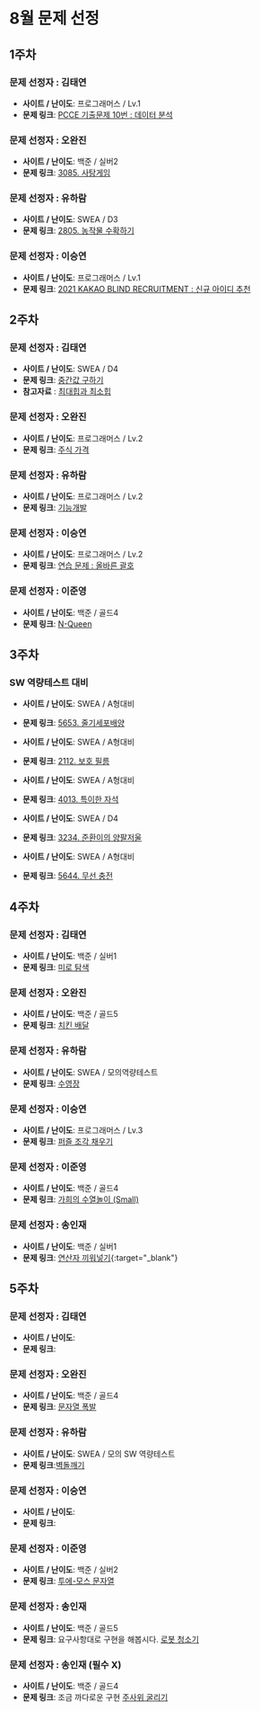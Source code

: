 # 8월 문제 선정

## 1주차

### 문제 선정자 : 김태연
- **사이트 / 난이도**: 프로그래머스 / Lv.1
- **문제 링크**: [PCCE 기출문제 10번 : 데이터 분석](https://school.programmers.co.kr/learn/courses/30/lessons/250121)

### 문제 선정자 : 오완진
- **사이트 / 난이도**: 백준 / 실버2
- **문제 링크**: [3085. 사탕게임](https://www.acmicpc.net/problem/3085)

### 문제 선정자 : 유하람
- **사이트 / 난이도**: SWEA / D3
- **문제 링크**: [2805. 농작물 수확하기](https://swexpertacademy.com/main/code/problem/problemDetail.do?contestProbId=AV7GLXqKAWYDFAXB)

### 문제 선정자 : 이승연
- **사이트 / 난이도**: 프로그래머스 / Lv.1
- **문제 링크**: [2021 KAKAO BLIND RECRUITMENT : 신규 아이디 추천](https://school.programmers.co.kr/learn/courses/30/lessons/72410)


## 2주차

### 문제 선정자 : 김태연
- **사이트 / 난이도**: SWEA / D4
- **문제 링크**: [중간값 구하기](https://swexpertacademy.com/main/talk/solvingClub/problemView.do?solveclubId=AZD8drgaymMDFAVs&contestProbId=AV-fO0s6ARoDFAXT&probBoxId=AZD8drgaymQDFAVs&type=PROBLEM&problemBoxTitle=Array+01&problemBoxCnt=4)
- **참고자료** : [최대힙과 최소힙](https://innovation123.tistory.com/111)

### 문제 선정자 : 오완진
- **사이트 / 난이도**: 프로그래머스 / Lv.2
- **문제 링크**: [주식 가격](https://school.programmers.co.kr/learn/courses/30/lessons/42584)

### 문제 선정자 : 유하람
- **사이트 / 난이도**: 프로그래머스 / Lv.2
- **문제 링크**: [기능개발](https://school.programmers.co.kr/learn/courses/30/lessons/42586)

### 문제 선정자 : 이승연
- **사이트 / 난이도**: 프로그래머스 / Lv.2
- **문제 링크**: [연습 문제 : 올바른 괄호](https://school.programmers.co.kr/learn/courses/30/lessons/12909)

### 문제 선정자 : 이준영
- **사이트 / 난이도**: 백준 / 골드4
- **문제 링크**: [N-Queen](https://www.acmicpc.net/problem/9663)


## 3주차

### SW 역량테스트 대비
- **사이트 / 난이도**: SWEA / A형대비
- **문제 링크**: [5653. 줄기세포배양](https://swexpertacademy.com/main/code/problem/problemDetail.do?contestProbId=AWXRJ8EKe48DFAUo)

- **사이트 / 난이도**: SWEA / A형대비
- **문제 링크**: [2112. 보호 필름](https://swexpertacademy.com/main/code/problem/problemDetail.do?contestProbId=AV5V1SYKAaUDFAWu)

- **사이트 / 난이도**: SWEA / A형대비
- **문제 링크**: [4013. 특이한 자석](https://swexpertacademy.com/main/code/problem/problemDetail.do?contestProbId=AWIeV9sKkcoDFAVH)

- **사이트 / 난이도**: SWEA / D4
- **문제 링크**: [3234. 준환이의 양팔저울](https://swexpertacademy.com/main/code/problem/problemDetail.do?contestProbId=AWAe7XSKfUUDFAUw)

- **사이트 / 난이도**: SWEA / A형대비
- **문제 링크**: [5644. 무선 충전](https://swexpertacademy.com/main/code/problem/problemDetail.do?contestProbId=AWXRDL1aeugDFAUo)

## 4주차

### 문제 선정자 : 김태연
- **사이트 / 난이도**: 백준 / 실버1
- **문제 링크**: [미로 탐색](https://www.acmicpc.net/problem/2178)

### 문제 선정자 : 오완진
- **사이트 / 난이도**: 백준 / 골드5
- **문제 링크**: [치킨 배달](https://www.acmicpc.net/problem/15686)

### 문제 선정자 : 유하람
- **사이트 / 난이도**: SWEA / 모의역량테스트
- **문제 링크**: [수영장](https://swexpertacademy.com/main/code/problem/problemDetail.do?contestProbId=AV5PpFQaAQMDFAUq&categoryId=AV5PpFQaAQMDFAUq&categoryType=CODE&problemTitle=%EB%AA%A8%EC%9D%98&orderBy=PASS_RATE&selectCodeLang=JAVA&select-1=&pageSize=10&pageIndex=1)

### 문제 선정자 : 이승연
- **사이트 / 난이도**: 프로그래머스 / Lv.3
- **문제 링크**: [퍼즐 조각 채우기](https://school.programmers.co.kr/learn/courses/30/lessons/84021)

### 문제 선정자 : 이준영
- **사이트 / 난이도**: 백준 / 골드4
- **문제 링크**: [가희의 수열놀이 (Small)](이준영/백준/Gold/17162. 가희의 수열놀이 （Small）)

### 문제 선정자 : 송인재
- **사이트 / 난이도**: 백준 / 실버1
- **문제 링크**: [연산자 끼워넣기](https://www.acmicpc.net/problem/14888){:target="_blank"}

## 5주차

### 문제 선정자 : 김태연
- **사이트 / 난이도**:
- **문제 링크**:

### 문제 선정자 : 오완진
- **사이트 / 난이도**: 백준 / 골드4
- **문제 링크**: [문자열 폭발](https://www.acmicpc.net/problem/9935)

### 문제 선정자 : 유하람
- **사이트 / 난이도**: SWEA / 모의 SW 역량테스트
- **문제 링크**:[벽돌깨기](https://swexpertacademy.com/main/code/problem/problemDetail.do?contestProbId=AWXRQm6qfL0DFAUo&categoryId=AWXRQm6qfL0DFAUo&categoryType=CODE&problemTitle=%EB%AA%A8%EC%9D%98+sw&orderBy=RECOMMEND_COUNT&selectCodeLang=JAVA&select-1=&pageSize=10&pageIndex=2)

### 문제 선정자 : 이승연
- **사이트 / 난이도**:
- **문제 링크**:

### 문제 선정자 : 이준영
- **사이트 / 난이도**: 백준 / 실버2
- **문제 링크**: [투에-모스 문자열](https://www.acmicpc.net/problem/18222)

### 문제 선정자 : 송인재
- **사이트 / 난이도**: 백준 / 골드5
- **문제 링크**: 요구사항대로 구현을 해봅시다. [로봇 청소기](https://www.acmicpc.net/problem/14503)

### 문제 선정자 : 송인재 (필수 X)
- **사이트 / 난이도**: 백준 / 골드4
- **문제 링크**: 조금 까다로운 구현 [주사위 굴리기](https://www.acmicpc.net/problem/14499)
